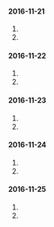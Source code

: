 #### 2016-11-21
1.
2.
#### 2016-11-22
1.
2.
#### 2016-11-23
1.
2.
#### 2016-11-24
1.
2.
#### 2016-11-25
1.
2.

